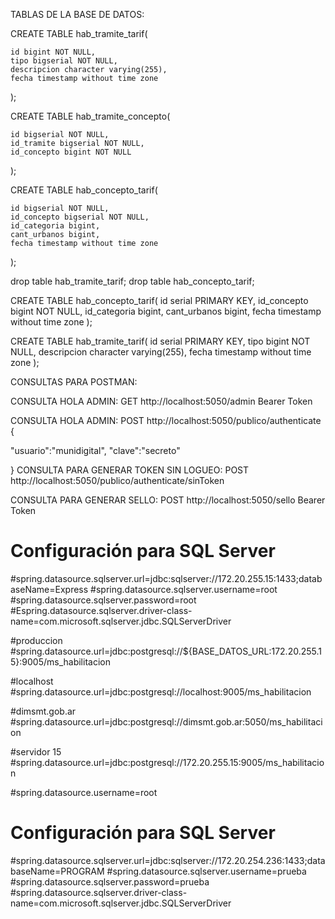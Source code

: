 TABLAS DE LA BASE DE DATOS:



CREATE TABLE hab_tramite_tarif(

    id bigint NOT NULL,
    tipo bigserial NOT NULL,
    descripcion character varying(255),
    fecha timestamp without time zone

);

CREATE TABLE hab_tramite_concepto(

    id bigserial NOT NULL,
    id_tramite bigserial NOT NULL,
    id_concepto bigint NOT NULL

);

CREATE TABLE hab_concepto_tarif(

    id bigserial NOT NULL,
    id_concepto bigserial NOT NULL,
    id_categoria bigint,
    cant_urbanos bigint,
    fecha timestamp without time zone

);

drop table hab_tramite_tarif;
drop table hab_concepto_tarif;

CREATE TABLE hab_concepto_tarif(
    id serial PRIMARY KEY,
    id_concepto bigint NOT NULL,
    id_categoria bigint,
    cant_urbanos bigint,
    fecha timestamp without time zone
);

CREATE TABLE hab_tramite_tarif(
    id serial PRIMARY KEY,
    tipo bigint NOT NULL,
    descripcion character varying(255),
    fecha timestamp without time zone
);

CONSULTAS PARA POSTMAN:

CONSULTA HOLA ADMIN:
GET
http://localhost:5050/admin 
Bearer Token

CONSULTA HOLA ADMIN:
POST
http://localhost:5050/publico/authenticate 
{
  
  "usuario":"munidigital",
  "clave":"secreto"

}
CONSULTA PARA GENERAR TOKEN SIN LOGUEO:
POST
http://localhost:5050/publico/authenticate/sinToken

CONSULTA PARA GENERAR SELLO:
POST
http://localhost:5050/sello
Bearer Token






# Configuración para SQL Server
#spring.datasource.sqlserver.url=jdbc:sqlserver://172.20.255.15:1433;databaseName=Express
#spring.datasource.sqlserver.username=root
#spring.datasource.sqlserver.password=root
#Espring.datasource.sqlserver.driver-class-name=com.microsoft.sqlserver.jdbc.SQLServerDriver


#produccion
#spring.datasource.url=jdbc:postgresql://${BASE_DATOS_URL:172.20.255.15}:9005/ms_habilitacion

#localhost
#spring.datasource.url=jdbc:postgresql://localhost:9005/ms_habilitacion

#dimsmt.gob.ar
#spring.datasource.url=jdbc:postgresql://dimsmt.gob.ar:5050/ms_habilitacion

#servidor 15
#spring.datasource.url=jdbc:postgresql://172.20.255.15:9005/ms_habilitacion

#spring.datasource.username=root

# Configuración para SQL Server
#spring.datasource.sqlserver.url=jdbc:sqlserver://172.20.254.236:1433;databaseName=PROGRAM
#spring.datasource.sqlserver.username=prueba
#spring.datasource.sqlserver.password=prueba
#spring.datasource.sqlserver.driver-class-name=com.microsoft.sqlserver.jdbc.SQLServerDriver


